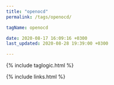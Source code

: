 ```yaml
---
title: "openocd"
permalink: /tags/openocd/

tagName: openocd

date: 2020-08-17 16:09:16 +0300
last_updated: 2020-08-28 19:39:00 +0300

---
```


{% include taglogic.html %}

{% include links.html %}
